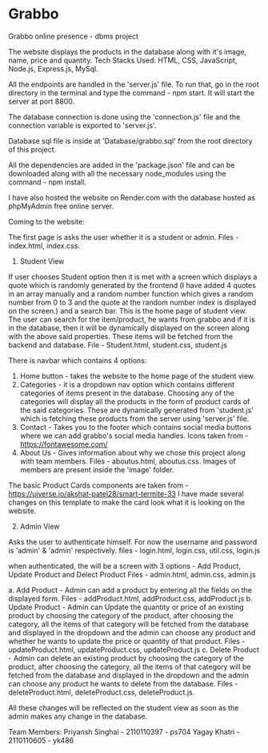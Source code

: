# Grabbo

Grabbo online presence - dbms project

The website displays the products in the database along with it's image, name, price and quantity.
Tech Stacks Used: HTML, CSS, JavaScript, Node.js, Express.js, MySql.

All the endpoints are handled in the 'server.js' file. To run that, go in the root directory in the terminal and type the command - npm start. It will start the server at port 8800.

The database connection is done using the 'connection.js' file and the connection variable is exported to 'server.js'.

Database sql file is inside at 'Database/grabbo.sql' from the root directory of this project.

All the dependencies are added in the 'package.json' file and can be downloaded along with all the necessary node_modules using the command - npm install.

I have also hosted the website on Render.com with the database hosted as phpMyAdmin free online server.

Coming to the website:

The first page is asks the user whether it is a student or admin. Files - index.html, index.css.

1. Student View

If user chooses Student option then it is met with a screen which displays a quote which is randomly generated by the frontend (I have added 4 quotes in an array manually and a random number function which gives a random number from 0 to 3 and the quote at the random number index is displayed on the screen.) and a search bar. This is the home page of student view.
The user can search for the item/product, he wants from grabbo and if it is in the database, then it will be dynamically displayed on the screen along with the above said properties. These items will be fetched from the backend and database.
File - Student.html, student.css, student.js

There is navbar which contains 4 options:

1. Home button - takes the website to the home page of the student view.
2. Categories - it is a dropdown nav option which contains different categories of items present in the database. Choosing any of the categories will display all the products in the form of product cards of the said categories. These are dynamically generated from 'student.js' which is fetching these products from the server using 'server.js' file.
3. Contact - Takes you to the footer which contains social media buttons where we can add grabbo's social media handles.
   Icons taken from - https://fontawesome.com/
4. About Us - Gives information about why we chose this project along with team members. Files - aboutus.html, aboutus.css. Images of members are present inside the 'image' folder.

The basic Product Cards components are taken from - https://uiverse.io/akshat-patel28/smart-termite-33
I have made several changes on this template to make the card look what it is looking on the website.

2. Admin View

Asks the user to authenticate himself. For now the username and password is 'admin' & 'admin' respectively.
files - login.html, login.css, util.css, login.js

when authenticated, the will be a screen with 3 options - Add Product, Update Product and Delect Product
Files - admin.html, admin.css, admin.js

a. Add Product - Admin can add a product by entering all the fields on the displayed form. Files - addProduct.html, addProduct.css, addProduct.js
b. Update Product - Admin can Update the quantity or price of an existing product by choosing the category of the product, after choosing the category, all the items of that category will be fetched from the database and displayed in the dropdown and the admin can choose any product and whether he wants to update the price or quantity of that product. Files - updateProduct.html, updateProduct.css, updateProduct.js
c. Delete Product - Admin can delete an existing product by choosing the category of the product, after choosing the category, all the items of that category will be fetched from the database and displayed in the dropdown and the admin can choose any product he wants to delete from the database. Files - deleteProduct.html, deleteProduct.css, deleteProduct.js.

All these changes will be reflected on the student view as soon as the admin makes any change in the database.

Team Members:
Priyansh Singhal - 2110110397 - ps704
Yagay Khatri - 2110110605 - yk486

